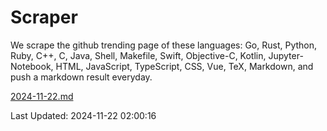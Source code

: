 # Scraper

We scrape the github trending page of these languages: Go, Rust, Python, Ruby, C++, C, Java, Shell, Makefile, Swift, Objective-C, Kotlin, Jupyter-Notebook, HTML, JavaScript, TypeScript, CSS, Vue, TeX, Markdown, and push a markdown result everyday.

[2024-11-22.md](https://github.com/cumthxy/github-trending-backup/blob/master/2024-11-22.md)

Last Updated: 2024-11-22 02:00:16
